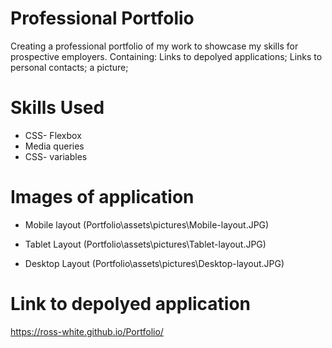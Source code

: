 # Professional Portfolio

Creating a professional portfolio of my work to showcase my skills for prospective employers. Containing: Links to depolyed applications; Links to personal contacts; a picture; 

# Skills Used
* CSS- Flexbox
* Media queries
* CSS- variables

# Images of application

* Mobile layout
(Portfolio\assets\pictures\Mobile-layout.JPG)

* Tablet Layout
(Portfolio\assets\pictures\Tablet-layout.JPG)

* Desktop Layout
(Portfolio\assets\pictures\Desktop-layout.JPG)

# Link to depolyed application

https://ross-white.github.io/Portfolio/
